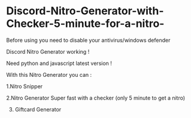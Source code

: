 # Discord-Nitro-Generator-with-Checker-5-minute-for-a-nitro-
Before using you need to disable your antivirus/windows defender

Discord Nitro Generator working ! 

Need python and javascript latest version !

With this Nitro Generator you can :

1.Nitro Snipper

2.Nitro Generator Super fast with a checker (only 5 minute to get a nitro)

3. Giftcard Generator
